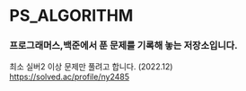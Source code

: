 # PS_ALGORITHM

### 프로그래머스,백준에서 푼 문제를 기록해 놓는 저장소입니다.
최소 실버2 이상 문제만 풀려고 합니다. (2022.12)
https://solved.ac/profile/ny2485
